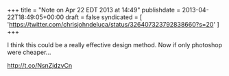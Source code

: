 +++
title = "Note on Apr 22 EDT 2013 at 14:49"
publishdate = 2013-04-22T18:49:05+00:00
draft = false
syndicated = [ 'https://twitter.com/chrisjohndeluca/status/326407323792838660?s=20' ]
+++

I think this could be a really effective design method. Now if only photoshop were cheaper...

http://t.co/NsnZjdzvCn
